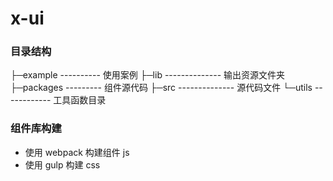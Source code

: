 # x-ui

### 目录结构

├─example ---------- 使用案例
├─lib -------------- 输出资源文件夹
├─packages --------- 组件源代码
├─src -------------- 源代码文件
└─utils ------------ 工具函数目录

### 组件库构建

- 使用 webpack 构建组件 js
- 使用 gulp 构建 css
